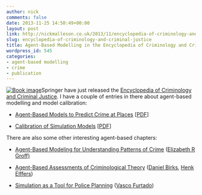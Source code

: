 ```yaml
---
author: nick
comments: false
date: 2013-11-25 14:50:49+00:00
layout: post
link: http://nickmalleson.co.uk/2013/11/encyclopedia-of-criminology-and-criminal-justice/
slug: encyclopedia-of-criminology-and-criminal-justice
title: Agent-Based Modelling in the Encyclopedia of Criminology and Criminal Justice
wordpress_id: 545
categories:
- agent-based modelling
- crime
- publication
---
```


[![Book image](http://images.springer.com/sgw/books/medium/9781461456896.jpg)](http://www.springer.com/social+sciences/criminology/book/978-1-4614-5689-6)Springer have just released the [Encyclopedia of Criminology and Criminal Justice](http://link.springer.com/referencework/10.1007/978-1-4614-5690-2). I have a couple of entries in there about agent-based modelling and model calibration:



	
  * [Agent-Based Models to Predict Crime at Places](http://link.springer.com/referenceworkentry/10.1007/978-1-4614-5690-2_208) [[PDF](http://nickmalleson.co.uk/wp-content/uploads/2012/01/2013-crim_enc-abm.pdf)]

	
  * [Calibration of Simulation Models](http://link.springer.com/referenceworkentry/10.1007/978-1-4614-5690-2_688) [[PDF](http://nickmalleson.co.uk/wp-content/uploads/2012/01/2013-crim_enc-calibration.pdf)]


There are also some other interesting agent-based chapters:

	
  * [Agent-Based Modeling for Understanding Patterns of Crime](http://link.springer.com/referenceworkentry/10.1007/978-1-4614-5690-2_476) ([Elizabeth R Groff)](http://link.springer.com/search?facet-author=%22Elizabeth+R+Groff%22)

	
  * [Agent-Based Assessments of Criminological Theory](http://link.springer.com/referenceworkentry/10.1007/978-1-4614-5690-2_687) ([Daniel Birks](http://link.springer.com/search?facet-author=%22Daniel+Birks%22),
[Henk Elffers](http://link.springer.com/search?facet-author=%22Henk+Elffers%22))

	
  * [Simulation as a Tool for Police Planning](http://link.springer.com/referenceworkentry/10.1007/978-1-4614-5690-2_680) ([Vasco Furtado](http://link.springer.com/search?facet-author=%22Vasco+Furtado%22))



